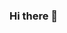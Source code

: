 ### Hi there 👋

<!--
**baefrankiee/baefrankiee** is a ✨ _special_ ✨ repository because its `README.md` (this file) appears on your GitHub profile.

Here are some ideas to get you started:

- 🔭 I’m currently working on ...my portfolio
- 🌱 I’m currently learning ...how to create a standard website
- 👯 I’m looking to collaborate on ...anyone
- 🤔 I’m looking for help with ...python
- 💬 Ask me about ...programing
- 📫 How to reach me: ...08167325897
- 😄 Pronouns: ...
- ⚡ Fun fact: ...tech is bae..haha
-->
